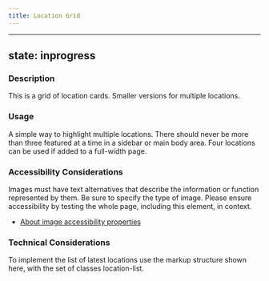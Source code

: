 ```yaml
---
title: Location Grid
---
```


---
state: inprogress
---

### Description
This is a grid of location cards. Smaller versions for multiple locations.

### Usage
A simple way to highlight multiple locations. There should never be more than three featured at a time in a sidebar or main body area. Four locations can be used if added to a full-width page.

### Accessibility Considerations
Images must have text alternatives that describe the information or function represented by them. Be sure to specify the type of image. Please ensure accessibility by testing the whole page, including this element, in context.

* <a href="https://www.w3.org/WAI/tutorials/images/">About image accessibility properties</a>

<!-- ### SEO Considerations
This section is left intentionally blank and is for future consideration. -->

### Technical Considerations
To implement the list of latest locations use the markup structure shown here, with the set of classes location-list.
